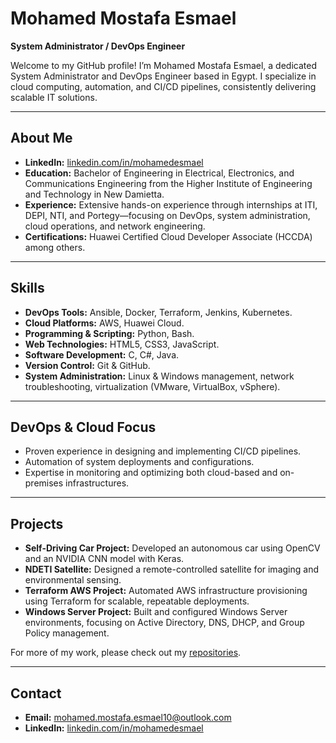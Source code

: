 # Mohamed Mostafa Esmael

**System Administrator / DevOps Engineer**

Welcome to my GitHub profile! I’m Mohamed Mostafa Esmael, a dedicated System Administrator and DevOps Engineer based in Egypt. I specialize in cloud computing, automation, and CI/CD pipelines, consistently delivering scalable IT solutions.

---

## About Me
- **LinkedIn:** [linkedin.com/in/mohamedesmael](https://www.linkedin.com/in/mohamedesmael/)
- **Education:** Bachelor of Engineering in Electrical, Electronics, and Communications Engineering from the Higher Institute of Engineering and Technology in New Damietta.
- **Experience:** Extensive hands-on experience through internships at ITI, DEPI, NTI, and Portegy—focusing on DevOps, system administration, cloud operations, and network engineering.
- **Certifications:** Huawei Certified Cloud Developer Associate (HCCDA) among others.

---

## Skills
- **DevOps Tools:** Ansible, Docker, Terraform, Jenkins, Kubernetes.
- **Cloud Platforms:** AWS, Huawei Cloud.
- **Programming & Scripting:** Python, Bash.
- **Web Technologies:** HTML5, CSS3, JavaScript.
- **Software Development:** C, C#, Java.
- **Version Control:** Git & GitHub.
- **System Administration:** Linux & Windows management, network troubleshooting, virtualization (VMware, VirtualBox, vSphere).

---

## DevOps & Cloud Focus
- Proven experience in designing and implementing CI/CD pipelines.
- Automation of system deployments and configurations.
- Expertise in monitoring and optimizing both cloud-based and on-premises infrastructures.

---

## Projects

- **Self-Driving Car Project:** Developed an autonomous car using OpenCV and an NVIDIA CNN model with Keras.
- **NDETI Satellite:** Designed a remote-controlled satellite for imaging and environmental sensing.
- **Terraform AWS Project:** Automated AWS infrastructure provisioning using Terraform for scalable, repeatable deployments.
- **Windows Server Project:** Built and configured Windows Server environments, focusing on Active Directory, DNS, DHCP, and Group Policy management.

For more of my work, please check out my [repositories](https://github.com/mohamedesmael10?tab=repositories&q=&type=&language=&sort=stargazers).

---

## Contact
- **Email:** [mohamed.mostafa.esmael10@outlook.com](mailto:mohamed.mostafa.esmael10@outlook.com)
- **LinkedIn:** [linkedin.com/in/mohamedesmael](https://www.linkedin.com/in/mohamedesmael/)
